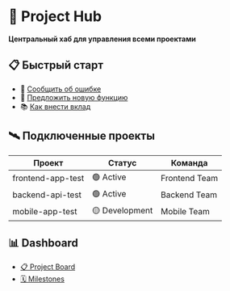 # 🎯 Project Hub

**Центральный хаб для управления всеми проектами**

## 📋 Быстрый старт

- 🐞 [Сообщить об ошибке](/.github/ISSUE_TEMPLATE/🐞-bug-report.md)
- 🚀 [Предложить новую функцию](/.github/ISSUE_TEMPLATE/🚀-feature-request.md)
- 📚 [Как внести вклад](/docs/CONTRIBUTING.md)

## 🛰️ Подключенные проекты

| Проект | Статус | Команда |
|--------|--------|---------|
| frontend-app-test | 🟢 Active | Frontend Team |
| backend-api-test | 🟢 Active | Backend Team |
| mobile-app-test | 🟡 Development | Mobile Team |

## 📊 Dashboard

- [📋 Project Board](https://github.com/cdek-it/project-hub/projects/1)
- [🗓️ Milestones](https://github.com/cdek-it/project-hub/milestones)

